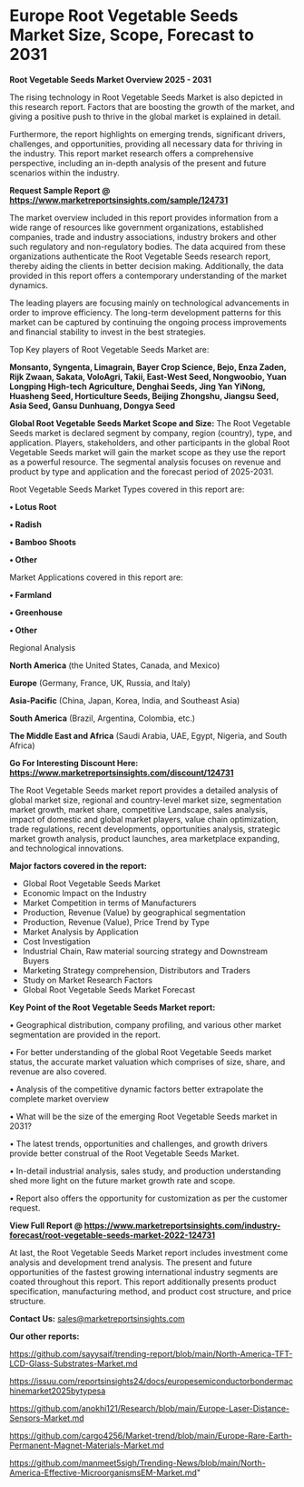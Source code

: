 # Europe Root Vegetable Seeds Market Size, Scope, Forecast to 2031

<Strong> Root Vegetable Seeds Market Overview 2025 - 2031</strong>

The rising technology in Root Vegetable Seeds Market is also depicted in this research report. Factors that are boosting the growth of the market, and giving a positive push to thrive in the global market is explained in detail.

Furthermore, the report highlights on emerging trends, significant drivers, challenges, and opportunities, providing all necessary data for thriving in the industry. This report market research offers a comprehensive perspective, including an in-depth analysis of the present and future scenarios within the industry.

<strong>Request Sample Report @ <a href=https://www.marketreportsinsights.com/sample/124731>https://www.marketreportsinsights.com/sample/124731</a></strong>

The market overview included in this report provides information from a wide range of resources like government organizations, established companies, trade and industry associations, industry brokers and other such regulatory and non-regulatory bodies. The data acquired from these organizations authenticate the Root Vegetable Seeds research report, thereby aiding the clients in better decision making. Additionally, the data provided in this report offers a contemporary understanding of the market dynamics.

The leading players are focusing mainly on technological advancements in order to improve efficiency. The long-term development patterns for this market can be captured by continuing the ongoing process improvements and financial stability to invest in the best strategies.

Top Key players of Root Vegetable Seeds Market are:

<strong>Monsanto, Syngenta, Limagrain, Bayer Crop Science, Bejo, Enza Zaden, Rijk Zwaan, Sakata, VoloAgri, Takii, East-West Seed, Nongwoobio, Yuan Longping High-tech Agriculture, Denghai Seeds, Jing Yan YiNong, Huasheng Seed, Horticulture Seeds, Beijing Zhongshu, Jiangsu Seed, Asia Seed, Gansu Dunhuang, Dongya Seed</strong>

<strong><b>Global Root Vegetable Seeds Market Scope and Size:</b></strong>
The Root Vegetable Seeds market is declared segment by company, region (country), type, and application. Players, stakeholders, and other participants in the global Root Vegetable Seeds market will gain the market scope as they use the report as a powerful resource. The segmental analysis focuses on revenue and product by type and application and the forecast period of 2025-2031.

Root Vegetable Seeds Market Types covered in this report are:

<strong>• Lotus Root

• Radish

• Bamboo Shoots

• Other</strong>

Market Applications covered in this report are:

<strong>• Farmland

• Greenhouse

• Other</strong> 

Regional Analysis

<strong>North America</strong> (the United States, Canada, and Mexico)

<strong>Europe</strong> (Germany, France, UK, Russia, and Italy)

<strong>Asia-Pacific</strong> (China, Japan, Korea, India, and Southeast Asia)

<strong>South America</strong> (Brazil, Argentina, Colombia, etc.)

<strong>The Middle East and Africa</strong> (Saudi Arabia, UAE, Egypt, Nigeria, and South Africa)

<strong>Go For Interesting Discount Here: <a href=https://www.marketreportsinsights.com/discount/124731>https://www.marketreportsinsights.com/discount/124731</a></strong>

The Root Vegetable Seeds market report provides a detailed analysis of global market size, regional and country-level market size, segmentation market growth, market share, competitive Landscape, sales analysis, impact of domestic and global market players, value chain optimization, trade regulations, recent developments, opportunities analysis, strategic market growth analysis, product launches, area marketplace expanding, and technological innovations.

<strong><b>Major factors covered in the report:</b></strong>
<ul>
  <li>Global Root Vegetable Seeds Market </li>
  <li>Economic Impact on the Industry</li>
  <li>Market Competition in terms of Manufacturers</li>
  <li>Production, Revenue (Value) by geographical segmentation</li>
  <li>Production, Revenue (Value), Price Trend by Type</li>
  <li>Market Analysis by Application</li>
  <li>Cost Investigation</li>
  <li>Industrial Chain, Raw material sourcing strategy and Downstream Buyers</li>
  <li>Marketing Strategy comprehension, Distributors and Traders</li>
  <li>Study on Market Research Factors</li>
  <li>Global Root Vegetable Seeds Market Forecast</li>
</ul>

<strong><b>Key Point of the Root Vegetable Seeds Market report:</b></strong>

• Geographical distribution, company profiling, and various other market segmentation are provided in the report.

• For better understanding of the global Root Vegetable Seeds market status, the accurate market valuation which comprises of size, share, and revenue are also covered.

• Analysis of the competitive dynamic factors better extrapolate the complete market overview

• What will be the size of the emerging Root Vegetable Seeds market in 2031?

• The latest trends, opportunities and challenges, and growth drivers provide better construal of the Root Vegetable Seeds Market.

• In-detail industrial analysis, sales study, and production understanding shed more light on the future market growth rate and scope.

• Report also offers the opportunity for customization as per the customer request.

<strong><b>View Full Report @ <a href=https://www.marketreportsinsights.com/industry-forecast/root-vegetable-seeds-market-2022-124731>https://www.marketreportsinsights.com/industry-forecast/root-vegetable-seeds-market-2022-124731</a></b></strong>


At last, the Root Vegetable Seeds Market report includes investment come analysis and development trend analysis. The present and future opportunities of the fastest growing international industry segments are coated throughout this report. This report additionally presents product specification, manufacturing method, and product cost structure, and price structure.

<strong>Contact Us:</strong>
sales@marketreportsinsights.com

<strong>Our other reports:</strong>

<a href=https://github.com/sayysaif/trending-report/blob/main/North-America-TFT-LCD-Glass-Substrates-Market.md>https://github.com/sayysaif/trending-report/blob/main/North-America-TFT-LCD-Glass-Substrates-Market.md</a>

<a href=https://issuu.com/reportsinsights24/docs/europesemiconductorbondermachinemarket2025bytypesa>https://issuu.com/reportsinsights24/docs/europesemiconductorbondermachinemarket2025bytypesa</a>

<a href=https://github.com/anokhi121/Research/blob/main/Europe-Laser-Distance-Sensors-Market.md>https://github.com/anokhi121/Research/blob/main/Europe-Laser-Distance-Sensors-Market.md</a>

<a href=https://github.com/cargo4256/Market-trend/blob/main/Europe-Rare-Earth-Permanent-Magnet-Materials-Market.md>https://github.com/cargo4256/Market-trend/blob/main/Europe-Rare-Earth-Permanent-Magnet-Materials-Market.md</a>

<a href=https://github.com/manmeet5sigh/Trending-News/blob/main/North-America-Effective-MicroorganismsEM-Market.md>https://github.com/manmeet5sigh/Trending-News/blob/main/North-America-Effective-MicroorganismsEM-Market.md</a>"
